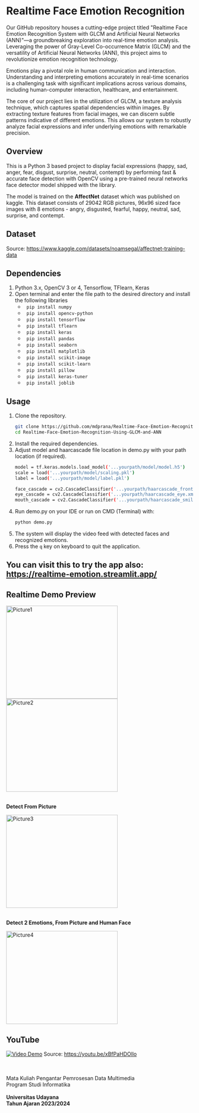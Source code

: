# Realtime Face Emotion Recognition

Our GitHub repository houses a cutting-edge project titled "Realtime Face Emotion Recognition System with GLCM and Artificial Neural Networks (ANN)"—a groundbreaking exploration into real-time emotion analysis. Leveraging the power of Gray-Level Co-occurrence Matrix (GLCM) and the versatility of Artificial Neural Networks (ANN), this project aims to revolutionize emotion recognition technology.

Emotions play a pivotal role in human communication and interaction. Understanding and interpreting emotions accurately in real-time scenarios is a challenging task with significant implications across various domains, including human-computer interaction, healthcare, and entertainment.

The core of our project lies in the utilization of GLCM, a texture analysis technique, which captures spatial dependencies within images. By extracting texture features from facial images, we can discern subtle patterns indicative of different emotions. This allows our system to robustly analyze facial expressions and infer underlying emotions with remarkable precision.

## Overview

This is a Python 3 based project to display facial expressions (happy, sad, anger, fear, disgust, surprise, neutral, contempt) by performing fast & accurate face detection with OpenCV using a pre-trained neural networks face detector model shipped with the library.

The model is trained on the **AffectNet** dataset which was published on kaggle. This dataset consists of 29042 RGB pictures, 96x96 sized face images with 8 emotions - angry, disgusted, fearful, happy, neutral, sad, surprise, and contempt.

## Dataset

Source: https://www.kaggle.com/datasets/noamsegal/affectnet-training-data

## Dependencies

1. Python 3.x, OpenCV 3 or 4, Tensorflow, TFlearn, Keras
2. Open terminal and enter the file path to the desired directory and install the following libraries
   * ``` pip install numpy```
   * ``` pip install opencv-python```
   * ``` pip install tensorflow```
   * ``` pip install tflearn```
   * ``` pip install keras```
   * ``` pip install pandas```
   * ```  pip install seaborn ```
   * ``` pip install matplotlib```
   * ``` pip install scikit-image```
   * ``` pip install scikit-learn```
   * ```  pip install pillow ```
   * ``` pip install keras-tuner```
   * ``` pip install joblib```

## Usage
1. Clone the repository.
   ```sh
   git clone https://github.com/mdprana/Realtime-Face-Emotion-Recognition-Using-GLCM-and-ANN.git
   cd Realtime-Face-Emotion-Recognition-Using-GLCM-and-ANN
   ```
2. Install the required dependencies.
3. Adjust model and haarcascade file location in demo.py with your path location (if required).
   ```sh
   model = tf.keras.models.load_model('...yourpath/model/model.h5')
   scale = load('...yourpath/model/scaling.pkl')
   label = load('...yourpath/model/label.pkl')
   ```
   ```sh
   face_cascade = cv2.CascadeClassifier('...yourpath/haarcascade_frontalface_default.xml')
   eye_cascade = cv2.CascadeClassifier('...yourpath/haarcascade_eye.xml')
   mouth_cascade = cv2.CascadeClassifier('...yourpath/haarcascade_smile.xml')
   ```
5. Run demo.py on your IDE or run on CMD (Terminal) with:
   ```sh
   python demo.py
   ```
6. The system will display the video feed with detected faces and recognized emotions.
7. Press the  ``` q ``` key on keyboard to quit the application.

## You can visit this to try the app also: https://realtime-emotion.streamlit.app/

## Realtime Demo Preview

<img src="https://github.com/mdprana/Realtime-Face-Emotion-Recognition-Using-GLCM-and-ANN/assets/95018619/d1168abd-fd68-44b9-bf18-14397621ba50" alt="Picture1" width="300" height="250">
<img src="https://github.com/mdprana/Realtime-Face-Emotion-Recognition-Using-GLCM-and-ANN/assets/95018619/2932711f-5606-455d-95df-2f4b53bc2ca0" alt="Picture2" width="300" height="250">
<br/><br/>

**Detect From Picture**


<img src="https://github.com/mdprana/Realtime-Face-Emotion-Recognition-Using-GLCM-and-ANN/assets/95018619/c8838b3c-0b21-48b9-a808-f6aeafe50c65" alt="Picture3" width="300" height="250">
<br/><br/>

**Detect 2 Emotions, From Picture and Human Face**


<img src="https://github.com/mdprana/Realtime-Face-Emotion-Recognition-Using-GLCM-and-ANN/assets/95018619/099a737b-2eda-4559-b5d5-615219f3f831" alt="Picture4" width="300" height="250">

## YouTube
[![Video Demo](https://img.youtube.com/vi/xBfPaHDOllo/maxresdefault.jpg)](https://www.youtube.com/watch?v=xBfPaHDOllo)
Source: https://youtu.be/xBfPaHDOllo

<br/><br/>
Mata Kuliah Pengantar Pemrosesan Data Multimedia <br/>
Program Studi Informatika
<br/><br/>
**Universitas Udayana** <br/>
**Tahun Ajaran 2023/2024** <br/>
